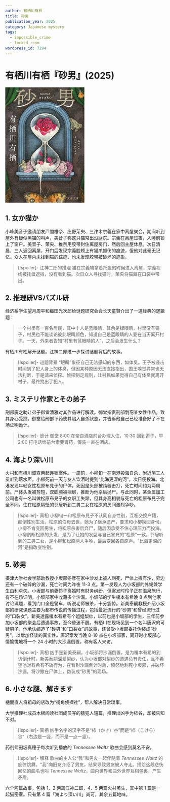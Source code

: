 ```yaml
---
author: 有栖川有栖
title: 砂男
publication_year: 2025
category: Japanese mystery
tags:
  - impossible_crime
  - locked_room
wordpress_id: 7294
---
```


# 有栖川有栖『砂男』(2025)

<img src=images/2025_cover.jpg width=250/>

## 1. 女か猫か

小峰美音子邀请朋友戸間椎奈、庄野茉央、三津木宗義在家中离屋聚会，期间听到屋外有疑似黑猫的叫声，美音子称这只猫常出没庭院。宗義在离屋过夜，入睡前锁上了窗户。美音子、茉央、椎奈用胶带封住离屋房门，然后回主屋休息。次日清晨，三人返回离屋，开门后发现宗義脸颊上有猫爪抓伤的痕迹，但他对此毫无记忆。众人在屋内未找到猫的踪迹，也未发现胶带被破坏的迹象。

> [!spoiler]- 江神二郎的推理
> 猫在宗義端拿着托盘的时候进入离屋，宗義视线被托盘遮挡，没有看到猫。次日众人寻找猫时，茉央将猫藏在口袋中带出。

## 2. 推理研VSパズル研

经济系学生望月周平和織田光次郎给谜题研究会会长天童賢介出了一道经典的逻辑题：

> 一个村里有一百名居民，其中十人是蓝眼睛，其余是绿眼睛，村里没有镜子，村民也不能谈论彼此眼睛颜色，知道自己是蓝眼睛的人要在当天离开村子。一天，外来者告知“村里有蓝眼睛的人”，之后会发生什么？

有栖川有栖解开谜题。江神二郎进一步探讨谜题背后的故事。

> [!spoiler]- 谜题背景
> “眼睛”象征自己无法感知的东西，如体臭。王子被袭击时闻到了犯人身上的体臭，但因某种原因无法直接指出，国王嗅觉异常也无法判断，于是请来侦探。侦探制定规则，让村民如果觉得自己有体臭就离开村子，最终找出了犯人。

## 3. ミステリ作家とその弟子

刑部慶之助让弟子御堂清雅对其作品进行解读。御堂指责刑部剽窃某女性作品，致其身心受损。御堂给刑部下药使其陷入自杀状态，并告诉他自己已经准备好了不在场证明诡计。

> [!spoiler]- 诡计
> 御堂 8:00 在奈良酒店前台办理入住，10:30 回到逗子，早 2:00 打电话给前台索要胃药，假装一直在酒店。

## 4. 海より深い川

火村和有栖川调查两起连锁案件。一周前，小柳旬一在南港投海自杀，附近施工人员听到落水声。小柳死前一天与友人饮酒时提到“比海更深的河”，次日便投海。北港发现年轻女性松原布見子的尸体，死因是头部被钝器击打，死亡时间约为两周前。尸体头发被剪短，双脚腕被捆绑，推断为他杀后抛尸。与此同时，某金属加工公司也有一名叫做松原布見子的女职工失踪，但其身高相貌与死亡的松原布見子完全不同。住在松原隔壁的邻居听到二男二女在松原的房间激烈争吵。

> [!spoiler]- 真相
> 小柳旬一和松原布見子不认同自身性别，互相交换户籍，颠倒性别生活。松原的伯母去世，她为了继承遗产，要求和小柳换回身份。小柳不肯变回男生，将松原杀害后弃尸，随后因承受不住心理压力而投海。小柳割断松原的头发，是为了让她的发型与自己冒充的“松原”一致。邻居听到的二男二女，是小柳和松原两人争吵，最后变回各自原声。“比海更深的河”是指改变性别。

## 5. 砂男

摄津大学社会学部助教授小坂部冬彦在家中沙发上被人刺死，尸体上撒有沙，旁边还有一个破碎的沙漏，死亡时间为昨夜 11-3 点。第一发现人为小坂部的外甥兼学生由利卓矢。小坂部与前妻伶子离婚时有财务纠纷，但案发时伶子正在温泉旅行，有不在场证明。小坂部家中收藏多个沙漏。小坂部的学生榎本有希晚 8 点到他家讨论课题，看到门口全是警车，听说老师被杀，十分震惊。新美泰嗣教授介绍小坂部的研究课题主要为都市传说的传播过程，包括最近流行的“砂男”和曾经流行过的“口裂女”。新美透露榎本有希有个姐姐梨纱，以前也是小坂部的学生，三年前参加小坂部的聚会后遭遇事故，至今昏迷不醒。有栖川在现场见到一个名叫唐沢的可疑男子，他承认编造了“砂男”和“口裂女”的故事，还曾受小坂部委托伪装成“砂男”，以增加怪谈的真实性。唐沢案发当晚 8-10 点在小坂部家，离开时小坂部心情愉悦地将一个 24 小时的大沙漏倒置，称有客人来访。

> [!spoiler]- 真相
> 凶手是新美泰嗣。小坂部将沙漏倒置，是为榎本有希的到访倒计时。新美泰嗣深爱梨纱，认为小坂部对梨纱的遭遇负有责任，且不希望他对有希有不轨行为，在看到沙漏倒计时后，愤怒地刺死小坂部，并破坏沙漏，将沙撒在尸体上，伪装成“砂男”的现场。

## 6. 小さな謎、解きます

樋間直人将祖母的店改为“街角侦探社”，帮人解决日常琐事。

大学推理社成员木根阅读社团成员写的猜犯人短篇，推理出凶手为柿谷，却被告知不对。

> [!spoiler]- 真相
> 凶手名字的汉字不是“柿（かき）谷”而是“杮（こけら）谷”（右边是一竖，而不是一点一竖）。

药剂师田坂真穂子每次听到播放的 <i>Tennessee Waltz</i> 歌曲会感到莫名不安。

> [!spoiler]- 解释
> 歌曲的主人公“我”和男友一起伴随着 <i>Tennessee Waltz</i> 的旋律跳舞。“我”向旧友介绍了男友，结果导致男友被人夺走。描绘这段悲伤回忆的曲名也叫 <i>Tennessee Waltz</i>，曲内世界和曲外世界互相包裹，产生矛盾。

六个短篇故事，包括 1、2 两篇江神二郎，4、5 两篇火村英生，其中第 1 篇是一起猫密室。只有第 4 篇「海より深い川」尚可，其余五篇地味。